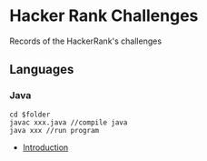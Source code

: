 Hacker Rank Challenges
===
Records of the HackerRank's challenges

## Languages
### Java
```
cd $folder
javac xxx.java //compile java
java xxx //run program
```
* [Introduction](./java/introduction.md)
